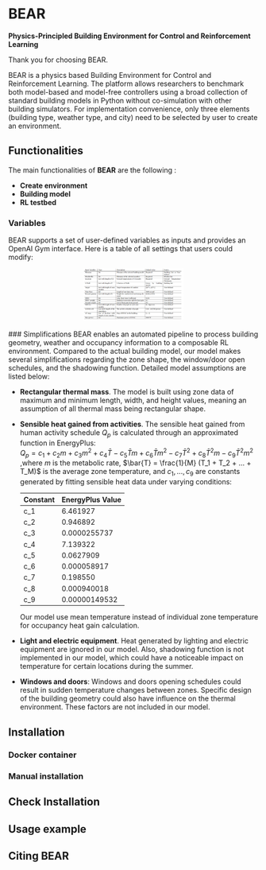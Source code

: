 # BEAR
**Physics-Principled Building Environment for Control and Reinforcement Learning**

Thank you for choosing BEAR.

BEAR is a physics based Building Environment for Control and Reinforcement Learning. The platform allows researchers to benchmark both model-based and model-free controllers using a broad collection of standard building models in Python without co-simulation with other building simulators. For implementation convenience, only three elements (building type, weather type, and city) need to be selected by user to create an environment.
## Functionalities
The main functionalities of **BEAR** are the following :
  - **Create environment**
  - **Building model**
  - **RL testbed**
### Variables
BEAR supports a set of user-defined variables as inputs and provides an OpenAI Gym interface. Here is a table of all settings that users could modify:
<div align="center">
  <img src="images/variable.PNG" width=40%><br><br>
</div>
### Simplifications
BEAR enables an automated pipeline to process building geometry, weather and occupancy information to a composable RL environment. Compared to the actual building model, our model makes several simplifications regarding the zone shape, the window/door open schedules, and the shadowing function. Detailed model assumptions are listed below:

  - **Rectangular thermal mass**. The model is built using  zone data of maximum and minimum length, width, and height values, meaning an assumption of all thermal mass being rectangular shape.
  - **Sensible heat gained from activities**. The sensible heat gained from human activity schedule $Q_p$ is calculated through an approximated function in EnergyPlus:  
$Q_p= c_1+c_2m+c_3m^2+c_4\bar{T}-c_5\bar{T}m+c_6\bar{T}m^2-c_7\bar{T}^2+c_8\bar{T}^2m-c_9\bar{T}^2m^2$ 
,where $m$ is the metabolic rate, $\bar{T} = \frac{1}{M} (T_1 + T_2 + ... + T_M)$ is the average zone temperature, and $c_1, ..., c_9$ are constants generated by fitting sensible heat data under varying conditions:

    | Constant  | EnergyPlus Value |
    | ------------- | ------------- |
    | c_1  | 6.461927  |
    | c_2  | 0.946892  |
    | c_3  | 0.0000255737  |
    | c_4  | 7.139322  |
    | c_5  | 0.0627909  |
    | c_6  | 0.000058917  |
    | c_7  | 0.198550  |
    | c_8  | 0.000940018  |
    | c_9  | 0.00000149532  |

      Our model use mean temperature instead of individual zone temperature for occupancy heat gain calculation. 
  - **Light and electric equipment**. Heat generated by lighting and electric equipment are ignored in our model. Also, shadowing function is not implemented in our model, which could have a noticeable impact on temperature for certain locations during the summer. 
  -  **Windows and doors**: Windows and doors opening schedules could result in sudden temperature changes between zones. Specific design of the building geometry could also have influence on the thermal environment. These factors are not included in our model.


## Installation

### Docker container

### Manual installation

## Check Installation



## Usage example





## Citing BEAR


```

